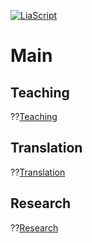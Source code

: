 <!--
author:   Mark Jacob
email:    markjjacob@hotmail.com
version:  0.1.0
language: en
narrator: US English Female

comment:  This simple description of your course.
          Multiline is also okay.

icon: https://www.tu-chemnitz.de/phil/english/iaa/priaa/priaaimages/Flyer%20TU%20Chemnitz_2.jpg

import: https://raw.githubusercontent.com/liaScript/mermaid_template/master/README.md

link:     https://cdn.jsdelivr.net/chartist.js/latest/chartist.min.css

script:   https://cdn.jsdelivr.net/chartist.js/latest/chartist.min.js

translation: Français translations/French.md
-->

[![LiaScript](https://raw.githubusercontent.com/LiaScript/LiaScript/master/badges/course.svg)](https://liascript.github.io/course/?https://github.com/markjjacob/chemnitz/blob/main/main.md)

# Main

## Teaching
??[Teaching](https://liascript.github.io/course/?https://https://github.com/markjjacob/chemnitz/blob/main/Research.md)

## Translation
??[Translation](https://liascript.github.io/course/?https://github.com/markjjacob/chemnitz/blob/main/Translation.md)

## Research
??[Research](https://liascript.github.io/course/?https://github.com/markjjacob/chemnitz/blob/main/Research.md)